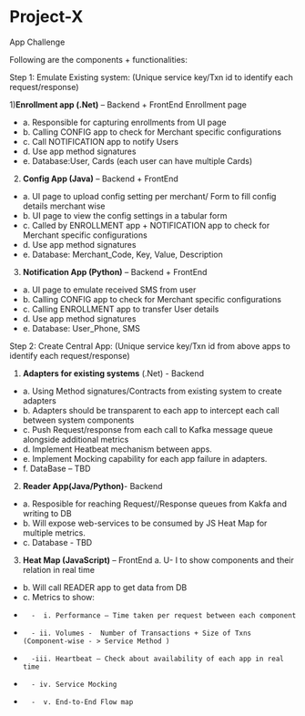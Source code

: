 # Project-X
App Challenge

Following are the components + functionalities:

Step 1: Emulate Existing system:  (Unique service key/Txn id to identify each request/response)

  1)**Enrollment app (.Net)** – Backend + FrontEnd Enrollment page
-  	a. Responsible for capturing enrollments from UI page
- 	b. Calling CONFIG app to check for Merchant specific configurations
- 	c. Call NOTIFICATION app to notify Users
- 	d. Use app method signatures
- 	e. Database:User, Cards (each user can have multiple Cards)

  2) **Config App (Java)** – Backend + FrontEnd
- a. UI page to upload config setting per merchant/ Form to fill config details merchant wise
- 	b. UI page to view the config settings in a tabular form
- 	c. Called by ENROLLMENT app +  NOTIFICATION app to check for Merchant specific configurations
- 	d. Use app method signatures
- 	e. Database: Merchant_Code, Key, Value, Description

  3) **Notification App (Python)** – Backend + FrontEnd
- a. UI page to emulate received SMS from user
- 	b. Calling CONFIG app to check for Merchant specific configurations
- 	c. Calling ENROLLMENT app to transfer User details
- 	d. Use app method signatures
- 	e. Database: User_Phone, SMS

Step 2: Create Central App: (Unique service key/Txn id from above apps to identify each request/response)

  1)  **Adapters for existing systems** (.Net) - Backend
- a. Using Method signatures/Contracts from existing system to create adapters
- 	b. Adapters should be transparent to each app to intercept each call between system components
- 	c. Push Request/response from each call to Kafka message queue alongside additional metrics
- 	d. Implement Heatbeat mechanism between apps.
- 	e. Implement Mocking capability for each app failure in adapters.
- 	f. DataBase – TBD

  2)  **Reader App(Java/Python)**- Backend
- a. Resposible for reaching Request//Response queues from Kakfa and writing to DB
- 	b. Will expose web-services to be consumed by JS Heat Map for multiple metrics.
- 	c. Database - TBD

  3)  **Heat Map (JavaScript)** – FrontEnd
	a. U- I to show components and their relation in real time
- 	b. Will call READER app to get data from DB
- 	c. Metrics to show:
- 		-  i. Performance – Time taken per request between each component
- 		- ii. Volumes -  Number of Transactions + Size of Txns (Component-wise - > Service Method )
- 		-iii. Heartbeat – Check about availability of each app in real time
-       - iv. Service Mocking
-       -  v. End-to-End Flow map

